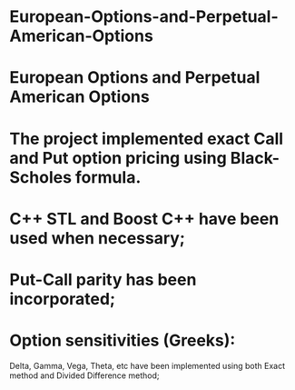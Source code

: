 # European-Options-and-Perpetual-American-Options
# European Options and Perpetual American Options
# The project implemented exact Call and Put option pricing using Black-Scholes formula.
# C++ STL and Boost C++ have been used when necessary;
# Put-Call parity has been incorporated;
# Option sensitivities (Greeks):
  Delta, Gamma, Vega, Theta, etc have been implemented
  using both Exact method and Divided Difference method;
